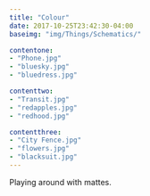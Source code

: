 ```yaml
---
title: "Colour"
date: 2017-10-25T23:42:30-04:00
baseimg: "img/Things/Schematics/"

contentone:
- "Phone.jpg"
- "bluesky.jpg"
- "bluedress.jpg"

contenttwo:
- "Transit.jpg"
- "redapples.jpg"
- "redhood.jpg"

contentthree:
- "City Fence.jpg"
- "flowers.jpg"
- "blacksuit.jpg"
---
```


Playing around with mattes.

